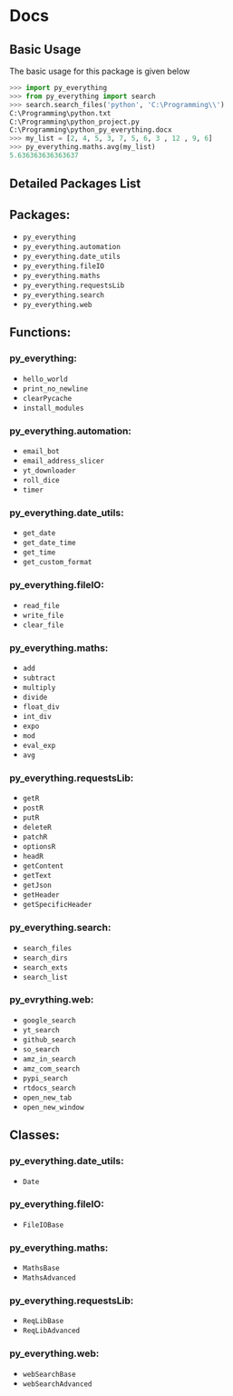 # Docs

## Basic Usage
The basic usage for this package is given below

```python
>>> import py_everything
>>> from py_everything import search
>>> search.search_files('python', 'C:\Programming\\')
C:\Programming\python.txt
C:\Programming\python_project.py
C:\Programming\python_py_everything.docx
>>> my_list = [2, 4, 5, 3, 7, 5, 6, 3 , 12 , 9, 6]
>>> py_everything.maths.avg(my_list)
5.636363636363637
```

## Detailed Packages List
## Packages:
- `py_everything`
- `py_everything.automation`
- `py_everything.date_utils`
- `py_everything.fileIO`
- `py_everything.maths`
- `py_everything.requestsLib`
- `py_everything.search`
- `py_everything.web`

## Functions:
### py_everything:
- `hello_world`
- `print_no_newline`
- `clearPycache`
- `install_modules`

### py_everything.automation:
- `email_bot`
- `email_address_slicer`
- `yt_downloader`
- `roll_dice`
- `timer`

### py_everything.date_utils:
- `get_date`
- `get_date_time`
- `get_time`
- `get_custom_format`

### py_everything.fileIO:
- `read_file`
- `write_file`
- `clear_file`

### py_everything.maths:
- `add`
- `subtract`
- `multiply`
- `divide`
- `float_div`
- `int_div`
- `expo`
- `mod`
- `eval_exp`
- `avg`

### py_everything.requestsLib:
- `getR`
- `postR`
- `putR`
- `deleteR`
- `patchR`
- `optionsR`
- `headR`
- `getContent`
- `getText`
- `getJson`
- `getHeader`
- `getSpecificHeader`

### py_everything.search:
- `search_files`
- `search_dirs`
- `search_exts`
- `search_list`

### py_evrything.web:
- `google_search`
- `yt_search`
- `github_search`
- `so_search`
- `amz_in_search`
- `amz_com_search`
- `pypi_search`
- `rtdocs_search`
- `open_new_tab`
- `open_new_window`

## Classes:
### py_everything.date_utils:
- `Date`

### py_everything.fileIO:
- `FileIOBase`

### py_everything.maths:
- `MathsBase`
- `MathsAdvanced`

### py_everything.requestsLib:
- `ReqLibBase`
- `ReqLibAdvanced`

### py_everything.web:
- `webSearchBase`
- `webSearchAdvanced`
